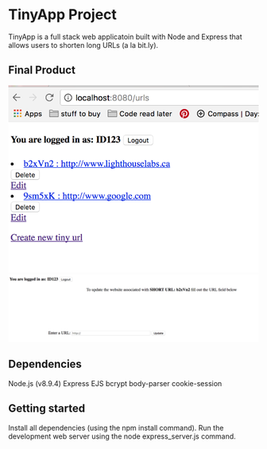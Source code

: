 # TinyApp Project
TinyApp is a full stack web applicatoin built with Node and Express that allows users to shorten long URLs (a la bit.ly).
## Final Product 

![personal urls list for registered user.](https://github.com/AugustGit/tinyapp/blob/featureUserRegistration/docs/urls%20page.png?raw=true)
![edit tinyurls for registered user.](https://github.com/AugustGit/tinyapp/blob/featureUserRegistration/docs/edit%20page.png?raw=true)


## Dependencies

Node.js (v8.9.4)
Express
EJS
bcrypt
body-parser
cookie-session

## Getting started

Install all dependencies (using the npm install command).
Run the development web server using the node express_server.js command.
